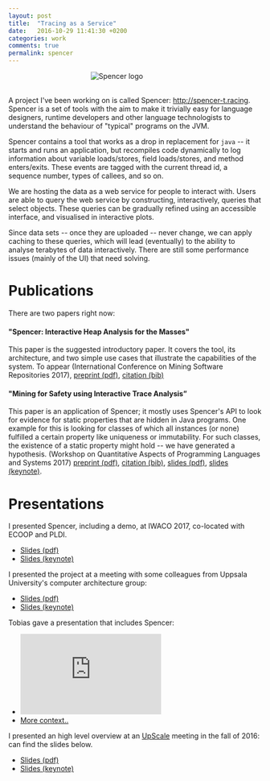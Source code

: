 ```yaml
---
layout: post
title:  "Tracing as a Service"
date:   2016-10-29 11:41:30 +0200 
categories: work
comments: true
permalink: spencer
---
```


<div style="width: 35%; display: block; margin: 0 auto;">
  <img src="http://stbr.me/assets/spencer_logo_bright.svg" alt="Spencer logo"/>
</div>

<br/>A project I've been working on is called Spencer: <a target="_blank"
href="http://spencer-t.racing">http://spencer-t.racing</a>. Spencer is a set of
tools with the aim to make it trivially easy for language designers, runtime
developers and other language technologists to understand the behaviour of
"typical" programs on the JVM.

Spencer contains a tool that works as a drop in replacement for `java` -- it
starts and runs an application, but recompiles code dynamically to log
information about variable loads/stores, field loads/stores, and method
enters/exits. These events are tagged with the current thread id, a sequence
number, types of callees, and so on.

We are hosting the data as a web service for people to interact with. Users are
able to query the web service by constructing, interactively, queries that
select objects. These queries can be gradually refined using an accessible
interface, and visualised in interactive plots.

Since data sets -- once they are uploaded -- never change, we can apply caching
to these queries, which will lead (eventually) to the ability to analyse
terabytes of data interactively. There are still some performance issues (mainly
of the UI) that need solving.

# Publications

There are two papers right now:

#### "Spencer: Interactive Heap Analysis for the Masses"

This paper is the suggested introductory paper. It covers the tool, its
architecture, and two simple use cases that illustrate the capabilities of the
system. To appear (International Conference on Mining Software Repositories
2017),
[preprint (pdf)](https://github.com/kaeluka/kaeluka.github.io/blob/master/assets/spencer_msr.pdf?raw=true),
[citation (bib)](https://github.com/kaeluka/kaeluka.github.io/blob/master/assets/spencer_msr_citation.bib?raw=true)

#### "Mining for Safety using Interactive Trace Analysis”

This paper is an application of Spencer; it mostly uses Spencer's API to look
for evidence for static properties that are hidden in Java programs. One example
for this is looking for classes of which all instances (or none) fulfilled a
certain property like uniqueness or immutability. For such classes, the
existence of a static property might hold -- we have generated a hypothesis.
(Workshop on Quantitative Aspects of Programming Languages and Systems
2017)
[preprint (pdf)](https://github.com/kaeluka/kaeluka.github.io/blob/master/assets/spencer_qapl.pdf?raw=true),
[citation (bib)](https://github.com/kaeluka/kaeluka.github.io/blob/master/assets/spencer_qapl_citation.bib?raw=true),
[slides (pdf)](https://github.com/kaeluka/kaeluka.github.io/blob/master/assets/qapl_presentation.pdf?raw=true),
[slides (keynote)](https://github.com/kaeluka/kaeluka.github.io/blob/master/assets/qapl_presentation.key?raw=true).

# Presentations

I presented Spencer, including a demo, at IWACO 2017, co-located with ECOOP and PLDI.

 - [Slides (pdf)](https://github.com/kaeluka/kaeluka.github.io/blob/master/assets/iwaco_presentation.pdf?raw=true)
 - [Slides (keynote)](https://github.com/kaeluka/kaeluka.github.io/blob/master/assets/iwaco_presentation.key?raw=true)

I presented the project at a meeting with some colleagues from Uppsala
University's computer architecture group:

 - [Slides (pdf)](https://github.com/kaeluka/kaeluka.github.io/blob/master/assets/spencer_UART.pdf?raw=true)
 - [Slides (keynote)](https://github.com/kaeluka/kaeluka.github.io/blob/master/assets/spencer_UART.key?raw=true)

Tobias gave a presentation that includes Spencer:

 - <iframe width="280" height="160" src="https://www.youtube.com/embed/RnXXQCH8yUg" frameborder="0" allowfullscreen></iframe>
 - [More context..]({{site.baseurl}}/work/2016/12/02/multicore-day.html)

I presented an high level overview at an
[UpScale](https://upscale.project.cwi.nl/) meeting in the fall of 2016:
can find the slides below.


 - [Slides (pdf)](https://github.com/kaeluka/kaeluka.github.io/blob/master/assets/spencer_slides.pdf?raw=true)
 - [Slides (keynote)](https://github.com/kaeluka/kaeluka.github.io/blob/master/assets/spencer_slides.key?raw=true)

